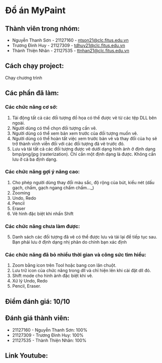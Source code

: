 # Đồ án MyPaint
## Thành viên trong nhóm:
- Nguyễn Thanh Sơn - 21127160 - ntson21@clc.fitus.edu.vn
- Trương Đình Huy - 21127309 - tdhuy21@clc.fitus.edu.vn
- Thành Thiện Nhân - 21127535 - ttnhan21@clc.fitus.edu.vn

## Cách chạy project:
Chạy chương trình

## Các phần đã làm:
### Các chức năng cơ sở:
1. Tải động tất cả các đối tượng đồ họa có thể được vẽ từ các tệp DLL bên ngoài.
2. Người dùng có thể chọn đối tượng cần vẽ.
3. Người dùng có thể xem bản xem trước của đối tượng muốn vẽ.
4. Người dùng có thể hoàn tất việc xem trước bản vẽ và thay đổi của họ sẽ trở thành vĩnh viễn đối với các đối tượng đã vẽ trước đó.
6. Lưu và tải tất cả các đối tượng được vẽ dưới dạng hình ảnh ở định dạng bmp/png/jpg (rasterization). Chỉ cần một định dạng là được. Không cần lưu ở cả ba định dạng.

### Các chức năng gợi ý nâng cao:
1. Cho phép người dùng thay đổi màu sắc, độ rộng của bút, kiểu nét (dấu gạch, chấm, gạch ngang chấm chấm..._)
2. Zooming
3. Undo, Redo
4. Pencil
5. Eraser
6. Vẽ hình đặc biệt khi nhấn Shift

### Các chức năng chưa làm được:
5. Danh sách các đối tượng đã vẽ có thể được lưu và tải lại để tiếp tục sau. Bạn phải lưu ở định dạng nhị phân do chính bạn xác định

### Các chức năng đã bỏ nhiều thời gian và công sức tìm hiểu:
1. Zoom bằng icon trên Tool hoặc bang con lăn chuột.
2. Lưu trữ icon của chức năng trong dll và chỉ hiện lên khi cài đặt dll đó.
3. Shift mode cho hình ảnh đặc biệt khi vẽ.
5. Xử lý Undo, Redo
4. Pencil, Eraser.

## Điểm đánh giá: 10/10

## Đánh giá thành viên:
- 21127160 - Nguyễn Thanh Sơn: 100%
- 21127309 - Trương Đình Huy: 100%
- 21127535 - Thành Thiện Nhân: 100%

## Link Youtube: 

